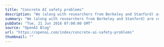 ```yaml
---
title: "Concrete AI safety problems"
description: "We (along with researchers from Berkeley and Stanford) are co-authors on today’s paper led by Google Brain researchers, Concrete Problems in AI Safety. The paper explores many research problems around ensuring that modern machine learning systems operate as intended."
summary: "We (along with researchers from Berkeley and Stanford) are co-authors on today’s paper led by Google Brain researchers, Concrete Problems in AI Safety. The paper explores many research problems around ensuring that modern machine learning systems operate as intended."
pubDate: "Tue, 21 Jun 2016 07:00:00 GMT"
source: "OpenAI Blog"
url: "https://openai.com/index/concrete-ai-safety-problems"
thumbnail: ""
---
```


